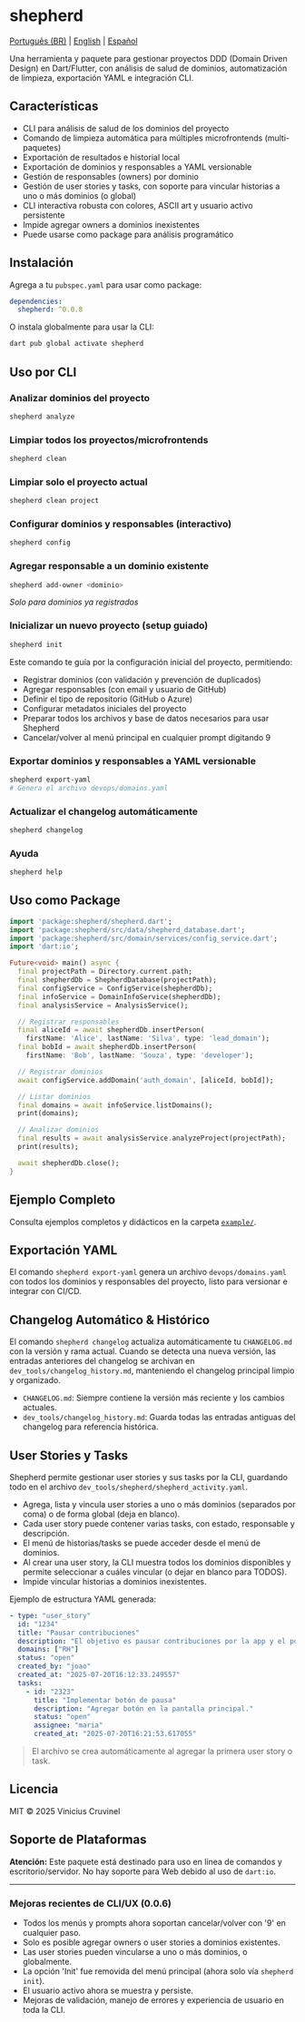 # shepherd

[Português (BR)](README.pt-br.md) | [English](README.md) | [Español](README.es.md)

Una herramienta y paquete para gestionar proyectos DDD (Domain Driven Design) en Dart/Flutter, con análisis de salud de dominios, automatización de limpieza, exportación YAML e integración CLI.

## Características

- CLI para análisis de salud de los dominios del proyecto
- Comando de limpieza automática para múltiples microfrontends (multi-paquetes)
- Exportación de resultados e historial local
- Exportación de dominios y responsables a YAML versionable
- Gestión de responsables (owners) por dominio
- Gestión de user stories y tasks, con soporte para vincular historias a uno o más dominios (o global)
- CLI interactiva robusta con colores, ASCII art y usuario activo persistente
- Impide agregar owners a dominios inexistentes
- Puede usarse como package para análisis programático

## Instalación

Agrega a tu `pubspec.yaml` para usar como package:

```yaml
dependencies:
  shepherd: ^0.0.8
```

O instala globalmente para usar la CLI:

```sh
dart pub global activate shepherd
```

## Uso por CLI

### Analizar dominios del proyecto
```sh
shepherd analyze
```

### Limpiar todos los proyectos/microfrontends
```sh
shepherd clean
```

### Limpiar solo el proyecto actual
```sh
shepherd clean project
```

### Configurar dominios y responsables (interactivo)
```sh
shepherd config
```

### Agregar responsable a un dominio existente
```sh
shepherd add-owner <dominio>
```
*Solo para dominios ya registrados*
### Inicializar un nuevo proyecto (setup guiado)
```sh
shepherd init
```
Este comando te guía por la configuración inicial del proyecto, permitiendo:
- Registrar dominios (con validación y prevención de duplicados)
- Agregar responsables (con email y usuario de GitHub)
- Definir el tipo de repositorio (GitHub o Azure)
- Configurar metadatos iniciales del proyecto
- Preparar todos los archivos y base de datos necesarios para usar Shepherd
- Cancelar/volver al menú principal en cualquier prompt digitando 9

### Exportar dominios y responsables a YAML versionable
```sh
shepherd export-yaml
# Genera el archivo devops/domains.yaml
```

### Actualizar el changelog automáticamente
```sh
shepherd changelog
```

### Ayuda
```sh
shepherd help
```

## Uso como Package

```dart
import 'package:shepherd/shepherd.dart';
import 'package:shepherd/src/data/shepherd_database.dart';
import 'package:shepherd/src/domain/services/config_service.dart';
import 'dart:io';

Future<void> main() async {
  final projectPath = Directory.current.path;
  final shepherdDb = ShepherdDatabase(projectPath);
  final configService = ConfigService(shepherdDb);
  final infoService = DomainInfoService(shepherdDb);
  final analysisService = AnalysisService();

  // Registrar responsables
  final aliceId = await shepherdDb.insertPerson(
    firstName: 'Alice', lastName: 'Silva', type: 'lead_domain');
  final bobId = await shepherdDb.insertPerson(
    firstName: 'Bob', lastName: 'Souza', type: 'developer');

  // Registrar dominios
  await configService.addDomain('auth_domain', [aliceId, bobId]);

  // Listar dominios
  final domains = await infoService.listDomains();
  print(domains);

  // Analizar dominios
  final results = await analysisService.analyzeProject(projectPath);
  print(results);

  await shepherdDb.close();
}
```

## Ejemplo Completo

Consulta ejemplos completos y didácticos en la carpeta [`example/`](example/shepherd_example.dart).

## Exportación YAML

El comando `shepherd export-yaml` genera un archivo `devops/domains.yaml` con todos los dominios y responsables del proyecto, listo para versionar e integrar con CI/CD.

## Changelog Automático & Histórico

El comando `shepherd changelog` actualiza automáticamente tu `CHANGELOG.md` con la versión y rama actual. Cuando se detecta una nueva versión, las entradas anteriores del changelog se archivan en `dev_tools/changelog_history.md`, manteniendo el changelog principal limpio y organizado.

- `CHANGELOG.md`: Siempre contiene la versión más reciente y los cambios actuales.
- `dev_tools/changelog_history.md`: Guarda todas las entradas antiguas del changelog para referencia histórica.

## User Stories y Tasks
Shepherd permite gestionar user stories y sus tasks por la CLI, guardando todo en el archivo `dev_tools/shepherd/shepherd_activity.yaml`.

- Agrega, lista y vincula user stories a uno o más dominios (separados por coma) o de forma global (deja en blanco).
- Cada user story puede contener varias tasks, con estado, responsable y descripción.
- El menú de historias/tasks se puede acceder desde el menú de dominios.
- Al crear una user story, la CLI muestra todos los dominios disponibles y permite seleccionar a cuáles vincular (o dejar en blanco para TODOS).
- Impide vincular historias a dominios inexistentes.

Ejemplo de estructura YAML generada:

```yaml
- type: "user_story"
  id: "1234"
  title: "Pausar contribuciones"
  description: "El objetivo es pausar contribuciones por la app y el portal RH."
  domains: ["RH"]
  status: "open"
  created_by: "joao"
  created_at: "2025-07-20T16:12:33.249557"
  tasks:
    - id: "2323"
      title: "Implementar botón de pausa"
      description: "Agregar botón en la pantalla principal."
      status: "open"
      assignee: "maria"
      created_at: "2025-07-20T16:21:53.617055"
```

> El archivo se crea automáticamente al agregar la primera user story o task.

## Licencia

MIT © 2025 Vinicius Cruvinel

## Soporte de Plataformas

**Atención:** Este paquete está destinado para uso en línea de comandos y escritorio/servidor. No hay soporte para Web debido al uso de `dart:io`.

---

### Mejoras recientes de CLI/UX (0.0.6)

- Todos los menús y prompts ahora soportan cancelar/volver con '9' en cualquier paso.
- Solo es posible agregar owners o user stories a dominios existentes.
- Las user stories pueden vincularse a uno o más dominios, o globalmente.
- La opción 'Init' fue removida del menú principal (ahora solo vía `shepherd init`).
- El usuario activo ahora se muestra y persiste.
- Mejoras de validación, manejo de errores y experiencia de usuario en toda la CLI.
